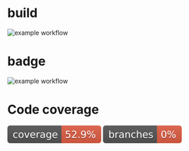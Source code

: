# build
![example workflow](https://github.com/Fancia96/TAU6_5/actions/workflows/github-actions-demo.yml/badge.svg)

# badge
![example workflow](https://github.com/Fancia96/TAU6_5/actions/workflows/badge.yml/badge.svg)
 
# Code coverage
![coverage](.github/badges/jacoco.svg)
![branches coverage](.github/badges/branches.svg)
